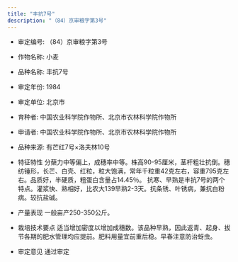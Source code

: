 ```yaml
---
title: "丰抗7号"
description: "（84）京审粮字第3号"
---
```

* 审定编号:  （84）京审粮字第3号

*  作物名称:  小麦

*  品种名称:  丰抗7号

*  审定年份:  1984

*  审定单位:  北京市

* 育种者:  中国农业科学院作物所、北京市农林科学院作物所

*  申请者:  中国农业科学院作物所、北京市农林科学院作物所

*  品种来源:  有芒红7号×洛夫林10号

*  特征特性
分蘖力中等偏上，成穗率中等。株高90-95厘米，茎杆粗壮抗倒。穗纺锤形，长芒、白壳、红粒，粒大饱满，常年千粒重42克左右，容重795克左右。品质好，半硬质，粗蛋白含量占14.45％。 抗寒、早熟是丰抗7号的两个特点。灌浆快、熟相好，比农大139早熟2-3天。抗条锈、叶锈病，兼抗白粉病。较抗盐碱。

*  产量表现
一般亩产250-350公斤。

*  栽培技术要点
适当增加密度以增加成穗数。该品种早熟，因此返青、起身、拔节各期的肥水管理均应提前。肥料用量宜前重后稳。早春注意防治蚜虫。

*  审定意见
通过审定
